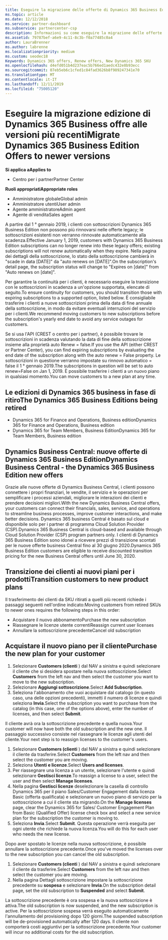 ```yaml
---
title: Eseguire la migrazione delle offerte di Dynamics 365 Business Edition alle versioni più recenti | Centro per i partner
ms.topic: article
ms.date: 12/12/2018
ms.service: partner-dashboard
ms.subservice: partnercenter-csp
description: Informazioni su come eseguire la migrazione delle offerte di Dynamics 365 Business Edition a versioni più recenti prima della scadenza.
ms.assetid: 79787bef-a6e9-4c11-8c3b-f0a77485c0a4
author: LauraBrenner
ms.author: labrenne
ms.localizationpriority: medium
ms.custom: seodec18
Keywords: Dynamics 365 offers, Renew offers, New Dynamics 365 SKU
ms.openlocfilehash: d4efd051b4d237eac5b766ed1aedc432e8b93ecc
ms.sourcegitcommit: 07eb5eb6c1cfed1c84fad3626b8f989247341e70
ms.translationtype: MT
ms.contentlocale: it-IT
ms.lasthandoff: 12/11/2019
ms.locfileid: "75005120"
---
```

# <a name="migrate-dynamics-365-business-edition-offers-to-newer-versions"></a><span data-ttu-id="34873-104">Eseguire la migrazione edizione di Dynamics 365 Business offre alle versioni più recenti</span><span class="sxs-lookup"><span data-stu-id="34873-104">Migrate Dynamics 365 Business Edition Offers to newer versions</span></span> 

<span data-ttu-id="34873-105">**Si applica a**</span><span class="sxs-lookup"><span data-stu-id="34873-105">**Applies to**</span></span>

- <span data-ttu-id="34873-106">Centro per i partner</span><span class="sxs-lookup"><span data-stu-id="34873-106">Partner Center</span></span>

<span data-ttu-id="34873-107">**Ruoli appropriati**</span><span class="sxs-lookup"><span data-stu-id="34873-107">**Appropriate roles**</span></span>
-   <span data-ttu-id="34873-108">Amministratore globale</span><span class="sxs-lookup"><span data-stu-id="34873-108">Global admin</span></span>
-   <span data-ttu-id="34873-109">Amministratore utenti</span><span class="sxs-lookup"><span data-stu-id="34873-109">User admin</span></span>
-   <span data-ttu-id="34873-110">Agente amministratore</span><span class="sxs-lookup"><span data-stu-id="34873-110">Admin agent</span></span>
-   <span data-ttu-id="34873-111">Agente di vendita</span><span class="sxs-lookup"><span data-stu-id="34873-111">Sales agent</span></span>

<span data-ttu-id="34873-112">A partire dal 1 ° gennaio 2019, i clienti con sottoscrizioni Dynamics 365 Business Edition non possono più rinnovarsi nelle offerte legacy; le sottoscrizioni esistenti non verranno rinnovate automaticamente alla scadenza.</span><span class="sxs-lookup"><span data-stu-id="34873-112">Effective January 1, 2019, customers with Dynamics 365 Business Edition subscriptions can no longer renew into these legacy offers; existing subscriptions will not renew automatically when they expire.</span></span> <span data-ttu-id="34873-113">Nella pagina dei dettagli della sottoscrizione, lo stato della sottoscrizione cambierà in "scade in data [DATE]" da "auto renews on [DATE]".</span><span class="sxs-lookup"><span data-stu-id="34873-113">On the subscription's detail page, the subscription status will change to "Expires on [date]" from "Auto renews on [date]".</span></span>

<span data-ttu-id="34873-114">Per garantire la continuità per i clienti, è necessario eseguire la transizione con le sottoscrizioni in scadenza a un'opzione supportata, elencate di seguito.</span><span class="sxs-lookup"><span data-stu-id="34873-114">To ensure continuity for customers, you should transition those with expiring subscriptions to a supported option, listed below.</span></span> <span data-ttu-id="34873-115">È consigliabile trasferire i clienti a nuove sottoscrizioni prima della data di fine annuale della sottoscrizione, in modo da evitare eventuali interruzioni del servizio per i clienti.</span><span class="sxs-lookup"><span data-stu-id="34873-115">We recommend moving customers to new subscriptions before the subscription's yearly end date to avoid any service outages for customers.</span></span>

<span data-ttu-id="34873-116">Se si usa l'API (CREST o centro per i partner), è possibile trovare le sottoscrizioni in scadenza valutando la data di fine della sottoscrizione insieme alla proprietà auto Renew = false.</span><span class="sxs-lookup"><span data-stu-id="34873-116">If you use the API (either CREST or Partner Center), you can find expiring subscriptions by evaluating the end date of the subscription along with the auto renew = False property.</span></span> <span data-ttu-id="34873-117">Le sottoscrizioni in questione verranno impostate su rinnovo automatico = false il 1 ° gennaio 2019.</span><span class="sxs-lookup"><span data-stu-id="34873-117">The subscriptions in question will be set to auto renew=False on Jan 1, 2019.</span></span> <span data-ttu-id="34873-118">È possibile trasferire i clienti a un nuovo piano in qualsiasi momento.</span><span class="sxs-lookup"><span data-stu-id="34873-118">You can move customers to a new plan at any time.</span></span> 

## <a name="the-dynamics-365-business-editions-being-retired"></a><span data-ttu-id="34873-119">Le edizioni di Dynamics 365 business in fase di ritiro</span><span class="sxs-lookup"><span data-stu-id="34873-119">The Dynamics 365 Business Editions being retired</span></span>

- <span data-ttu-id="34873-120">Dynamics 365 for Finance and Operations, Business edition</span><span class="sxs-lookup"><span data-stu-id="34873-120">Dynamics 365 for Finance and Operations, Business edition</span></span>
- <span data-ttu-id="34873-121">Dynamics 365 for Team Members, Business Edition</span><span class="sxs-lookup"><span data-stu-id="34873-121">Dynamics 365 for Team Members, Business edition</span></span>

## <a name="dynamics-business-central---the-dynamics-365-business-edition-new-offers"></a><span data-ttu-id="34873-122">Dynamics Business Central: nuove offerte di Dynamics 365 Business Edition</span><span class="sxs-lookup"><span data-stu-id="34873-122">Dynamics Business Central - the Dynamics 365 Business Edition new offers</span></span>

<span data-ttu-id="34873-123">Grazie alle nuove offerte di Dynamics Business Central, i clienti possono connettere i propri finanziari, le vendite, il servizio e le operazioni per semplificare i processi aziendali, migliorare le interazioni dei clienti e prendere decisioni migliori.</span><span class="sxs-lookup"><span data-stu-id="34873-123">With the new Dynamics Business Central offers, your customers can connect their financials, sales, service, and operations to streamline business processes, improve customer interactions, and make better decisions.</span></span> <span data-ttu-id="34873-124">Dynamics 365 business Central è basato sul cloud e disponibile solo per i partner di programma Cloud Solution Provider (CSP).</span><span class="sxs-lookup"><span data-stu-id="34873-124">Dynamics 365 Business Central is cloud-based and available through Cloud Solution Provider (CSP) program partners only.</span></span>
<span data-ttu-id="34873-125">I clienti di Dynamics 365 Business Edition sono idonei a ricevere prezzi di transizione scontati per le nuove offerte business Central fino al 30 giugno 2020.</span><span class="sxs-lookup"><span data-stu-id="34873-125">Dynamics 365 Business Edition customers are eligible to receive discounted transition pricing for the new Business Central offers until June 30, 2020.</span></span>

## <a name="transition-customers-to-new-product-plans"></a><span data-ttu-id="34873-126">Transizione dei clienti ai nuovi piani per i prodotti</span><span class="sxs-lookup"><span data-stu-id="34873-126">Transition customers to new product plans</span></span>

 <span data-ttu-id="34873-127">Il trasferimento dei clienti da SKU ritirati a quelli più recenti richiede i passaggi seguenti nell'ordine indicato:</span><span class="sxs-lookup"><span data-stu-id="34873-127">Moving customers from retired SKUs to newer ones requires the following steps in this order:</span></span>

- <span data-ttu-id="34873-128">Acquistare il nuovo abbonamento</span><span class="sxs-lookup"><span data-stu-id="34873-128">Purchase the new subscription</span></span>
- <span data-ttu-id="34873-129">Riassegnare le licenze utente correnti</span><span class="sxs-lookup"><span data-stu-id="34873-129">Reassign current user licenses</span></span>
- <span data-ttu-id="34873-130">Annullare la sottoscrizione precedente</span><span class="sxs-lookup"><span data-stu-id="34873-130">Cancel old subscription</span></span>

## <a name="purchase-the-new-plan-for-your-customer"></a><span data-ttu-id="34873-131">Acquistare il nuovo piano per il cliente</span><span class="sxs-lookup"><span data-stu-id="34873-131">Purchase the new plan for your customer</span></span>

1. <span data-ttu-id="34873-132">Selezionare **Customers (clienti** ) dal NAV a sinistra e quindi selezionare il cliente che si desidera spostare nella nuova sottoscrizione.</span><span class="sxs-lookup"><span data-stu-id="34873-132">Select **Customers** from the left nav and then select the customer you want to move to the new subscription.</span></span>
2. <span data-ttu-id="34873-133">Selezionare **Aggiungi sottoscrizione**.</span><span class="sxs-lookup"><span data-stu-id="34873-133">Select **Add Subscription**.</span></span>
3. <span data-ttu-id="34873-134">Seleziona l'abbonamento che vuoi acquistare dal catalogo (in questo caso, una delle opzioni precedenti), immetti il numero di licenze e quindi seleziona **Invia**.</span><span class="sxs-lookup"><span data-stu-id="34873-134">Select the subscription you want to purchase from the catalog (in this case, one of the options above), enter the number of licenses, and then select **Submit**.</span></span> 

<span data-ttu-id="34873-135">Il cliente avrà ora la sottoscrizione precedente e quella nuova.</span><span class="sxs-lookup"><span data-stu-id="34873-135">Your customer will now have both the old subscription and the new one.</span></span> <span data-ttu-id="34873-136">Il passaggio successivo consiste nel riassegnare le licenze agli utenti del cliente.</span><span class="sxs-lookup"><span data-stu-id="34873-136">Your next step is to reassign licenses to the customer's users.</span></span>

1. <span data-ttu-id="34873-137">Selezionare **Customers (clienti** ) dal NAV a sinistra e quindi selezionare il cliente da trasferire.</span><span class="sxs-lookup"><span data-stu-id="34873-137">Select **Customers** from the left nav and then select the customer you are moving.</span></span>
2. <span data-ttu-id="34873-138">Seleziona **Utenti e licenze**.</span><span class="sxs-lookup"><span data-stu-id="34873-138">Select **Users and licenses**.</span></span>
3. <span data-ttu-id="34873-139">Per riassegnare una licenza a un utente, selezionare l'utente e quindi selezionare **Gestisci licenze**.</span><span class="sxs-lookup"><span data-stu-id="34873-139">To reassign a license to a user, select the user and then select **Manage licenses**.</span></span> 
4. <span data-ttu-id="34873-140">Nella pagina **Gestisci licenze** deselezionare la casella di controllo Dynamics 365 per il piano Sales/Customer Engagement dalla licenza Basic (offerta qualificata) e selezionare un nuovo piano di servizio per la sottoscrizione a cui il cliente sta migrando.</span><span class="sxs-lookup"><span data-stu-id="34873-140">On the **Manage licenses** page, clear the Dynamics 365 for Sales/ Customer Engagement Plan from Basic (Qualified Offer) license check box and select a new service plan for the subscription the customer is moving to.</span></span> 
5. <span data-ttu-id="34873-141">Seleziona **Invia**.</span><span class="sxs-lookup"><span data-stu-id="34873-141">Select **Submit**.</span></span> <span data-ttu-id="34873-142">Questa operazione verrà eseguita per ogni utente che richiede la nuova licenza.</span><span class="sxs-lookup"><span data-stu-id="34873-142">You will do this for each user who needs the new license.</span></span> 

<span data-ttu-id="34873-143">Dopo aver spostato le licenze nella nuova sottoscrizione, è possibile annullare la sottoscrizione precedente.</span><span class="sxs-lookup"><span data-stu-id="34873-143">Once you've moved the licenses over to the new subscription you can cancel the old subscription.</span></span> 

1. <span data-ttu-id="34873-144">Selezionare **Customers (clienti** ) dal NAV a sinistra e quindi selezionare il cliente da trasferire.</span><span class="sxs-lookup"><span data-stu-id="34873-144">Select **Customers** from the left nav and then select the customer you are moving.</span></span>
2. <span data-ttu-id="34873-145">Nella pagina Dettagli sottoscrizione impostare la sottoscrizione precedente su **sospesa** e selezionare **Invia**.</span><span class="sxs-lookup"><span data-stu-id="34873-145">On the subscription detail page, set the old subscription to **Suspended** and select **Submit**.</span></span>

<span data-ttu-id="34873-146">La sottoscrizione precedente è ora sospesa e la nuova sottoscrizione è attiva.</span><span class="sxs-lookup"><span data-stu-id="34873-146">The old subscription is now suspended, and the new subscription is active.</span></span> <span data-ttu-id="34873-147">Per la sottoscrizione sospesa verrà eseguito automaticamente l'annullamento del provisioning dopo 120 giorni.</span><span class="sxs-lookup"><span data-stu-id="34873-147">The suspended subscription will be de-provisioned automatically after 120 days.</span></span> <span data-ttu-id="34873-148">Il cliente non comporterà costi aggiuntivi per la sottoscrizione precedente.</span><span class="sxs-lookup"><span data-stu-id="34873-148">Your customer will incur no additional costs for the old subscription.</span></span>
